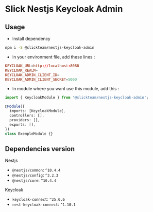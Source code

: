 # Slick Nestjs Keycloak Admin

## Usage

- Install dependency

```bash
npm i -S @slickteam/nestjs-keycloak-admin
```

- In your environment file, add these lines :

```conf
KEYCLOAK_URL=http://localhost:8080
KEYCLOAK_REALM=
KEYCLOAK_ADMIN_CLIENT_ID=
KEYCLOAK_ADMIN_CLIENT_SECRET=5000
```

- In module where you want use this module, add this :

```ts
import { KeycloakModule } from '@slickteam/nestjs-keycloak-admin';

@Module({
  imports: [KeycloakModule],
  controllers: [],
  providers: [],
  exports: [],
})
class ExempleModule {}
```

## Dependencies version

Nestjs

- `@nestjs/common`: `^10.4.4`
- `@nestjs/config`: `^3.2.3`
- `@nestjs/core`: `^10.4.4`

Keycloak

- `keycloak-connect`: `^25.0.6`
- `nest-keycloak-connect`: `^1.10.1`
